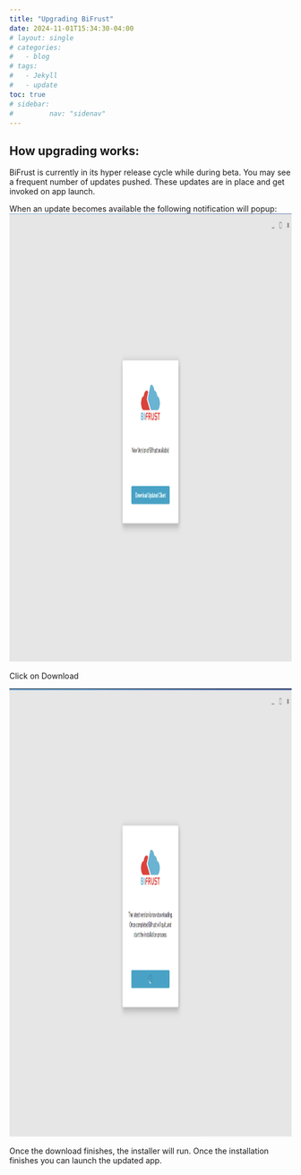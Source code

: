 ```yaml
---
title: "Upgrading BiFrust"
date: 2024-11-01T15:34:30-04:00
# layout: single
# categories:
#   - blog
# tags:
#   - Jekyll
#   - update
toc: true
# sidebar:
#         nav: "sidenav"
---
```




## How upgrading works:
BiFrust is currently in its hyper release cycle while during beta. You may see a frequent number of updates pushed. These updates are in place and get invoked on app launch.


When an update becomes available the following notification will popup:
<img src="/assets/images/appUpdateAvailable.png" alt="Unblock Installer" width="650" height="800"/>

Click on Download

<img src="/assets/images/appUpdate.png" alt="Unblock Installer" width="650" height="800"/>

Once the download finishes, the installer will run. Once the installation finishes you can launch the updated app.